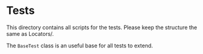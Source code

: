 ﻿# Tests
This directory contains all scripts for the tests.
Please keep the structure the same as Locators/.

The `BaseTest` class is an useful base for all tests to extend.